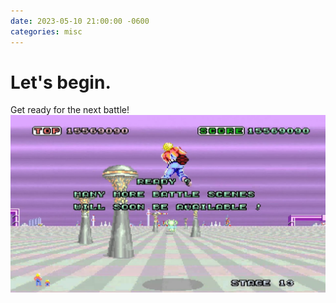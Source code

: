 ```yaml
---
date: 2023-05-10 21:00:00 -0600
categories: misc
---
```


# Let's begin.

Get ready for the next battle!
![Ready? Many more battle scenes will soon be available.](/assets/images/2023-05-10-ready.jpg)
